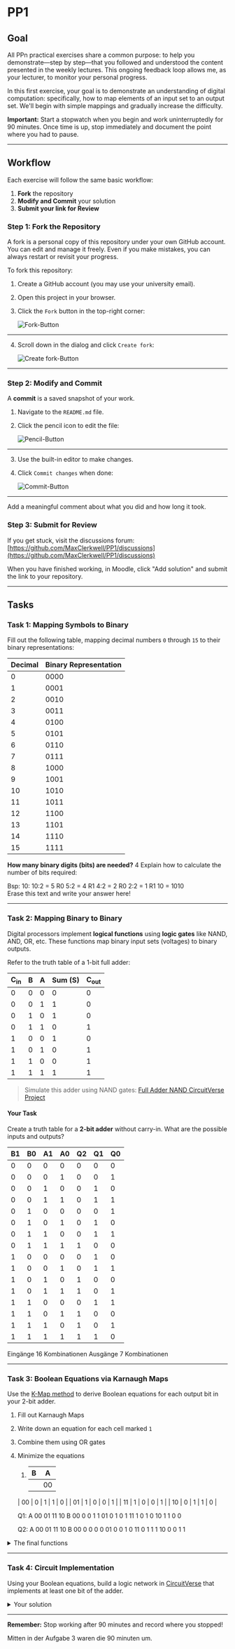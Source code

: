 # PP1

## Goal
All PPn practical exercises share a common purpose: to help you demonstrate—step by step—that you followed and understood the content presented in the weekly lectures. This ongoing feedback loop allows me, as your lecturer, to monitor your personal progress.

In this first exercise, your goal is to demonstrate an understanding of digital computation: specifically, how to map elements of an input set to an output set. We'll begin with simple mappings and gradually increase the difficulty.

**Important:** Start a stopwatch when you begin and work uninterruptedly for 90 minutes. Once time is up, stop immediately and document the point where you had to pause.

---

## Workflow
Each exercise will follow the same basic workflow:

1. **Fork** the repository
2. **Modify and Commit** your solution
3. **Submit your link for Review**

### Step 1: Fork the Repository
A fork is a personal copy of this repository under your own GitHub account. You can edit and manage it freely. Even if you make mistakes, you can always restart or revisit your progress.

To fork this repository:

1. Create a GitHub account (you may use your university email).
2. Open this project in your browser.
3. Click the `Fork` button in the top-right corner:

   ![Fork-Button](./assets/fork.png)

---

4. Scroll down in the dialog and click `Create fork`:

   ![Create fork-Button](./assets/create_fork.png)

---

### Step 2: Modify and Commit
A **commit** is a saved snapshot of your work.

1. Navigate to the `README.md` file.
2. Click the pencil icon to edit the file:

   ![Pencil-Button](./assets/pencil.png)

---

3. Use the built-in editor to make changes.
4. Click `Commit changes` when done:

   ![Commit-Button](./assets/commit_button.png)

---

Add a meaningful comment about what you did and how long it took.

### Step 3: Submit for Review
If you get stuck, visit the discussions forum:
[https://github.com/MaxClerkwell/PP1/discussions](https://github.com/MaxClerkwell/PP1/discussions)

When you have finished working, in Moodle, click "Add solution" and submit the link to your repository.

---

## Tasks

### Task 1: Mapping Symbols to Binary
Fill out the following table, mapping decimal numbers `0` through `15` to their binary representations:

| Decimal | Binary Representation |
|---------|------------------------|
| 0       | 0000                   |
| 1       | 0001                   |
| 2       | 0010                   |
| 3       | 0011                   |
| 4       | 0100                   |
|  5      | 0101                   |
|  6      | 0110                   |
|  7      | 0111                   |
|  8      | 1000                   |
|  9      | 1001                   |
|  10     | 1010                   |
|  11     | 1011                   |
|  12     | 1100                   |
|  13     | 1101                   |
|  14     | 1110                   | 
| 15      | 1111                   |

**How many binary digits (bits) are needed?**
4
Explain how to calculate the number of bits required:
<detail>
<summary> Bsp: 10: 10:2 = 5 R0
                   5:2  = 4 R1
                   4:2  = 2 R0
                   2:2  = 1 R1
          10 = 1010 </summary>
Erase this text and write your answer here!
</details>

---

### Task 2: Mapping Binary to Binary
Digital processors implement **logical functions** using **logic gates** like NAND, AND, OR, etc.
These functions map binary input sets (voltages) to binary outputs.

Refer to the truth table of a 1-bit full adder:

| C<sub>in</sub> | B | A | Sum (S) | C<sub>out</sub> |
|--------------|---|---|---------|-----------------|
| 0            | 0 | 0 | 0       | 0               |
| 0            | 0 | 1 | 1       | 0               |
| 0            | 1 | 0 | 1       | 0               |
| 0            | 1 | 1 | 0       | 1               |
| 1            | 0 | 0 | 1       | 0               |
| 1            | 0 | 1 | 0       | 1               |
| 1            | 1 | 0 | 0       | 1               |
| 1            | 1 | 1 | 1       | 1               |

> Simulate this adder using NAND gates:
[Full Adder NAND CircuitVerse Project](https://circuitverse.org/users/305021/projects/full-adder-nand-990621f6-993b-4676-a1b5-2a31aae451ce)

#### Your Task
Create a truth table for a **2-bit adder** without carry-in. What are the possible inputs and outputs?

|B1 | B0 | A1 | A0  |  Q2 | Q1 | Q0|
|---|----|----|-----|-----|----|---|
|0  | 0  | 0  | 0   |  0  | 0  | 0 |
|0  | 0  | 0  | 1   |  0  | 0  | 1 | 
|0  | 0  | 1  | 0   |  0  | 1  | 0 |
|0  | 0  | 1  | 1   |  0  | 1  | 1 |
|0  | 1  | 0  | 0   |  0  | 0  | 1 |
|0  | 1  | 0  | 1   |  0  | 1  | 0 |
|0  | 1  | 1  | 0   |  0  | 1  | 1 |
|0  | 1  | 1  | 1   |  1  | 0  | 0 |
|1  | 0  | 0  | 0   |  0  | 1  | 0 |
|1  | 0  | 0  | 1   |  0  | 1  | 1 |
|1  | 0  | 1  | 0   |  1  | 0  | 0 |
|1  | 0  | 1  | 1   |  1  | 0  | 1 |
|1  | 1  | 0  | 0   |  0  | 1  | 1 |
|1  | 1  | 0  | 1   |  1  | 0  | 0 |
|1  | 1  | 1  | 0   |  1  | 0  | 1 |
|1  | 1  | 1  | 1   |  1  | 1  | 0 |

Eingänge 16 Kombinationen 
Ausgänge 7 Kombinationen

---

### Task 3: Boolean Equations via Karnaugh Maps
Use the [K-Map method](https://github.com/STEMgraph/4b957490-badf-4264-b9f2-1b5aa370f36e) to derive Boolean equations for each output bit in your 2-bit adder.

1. Fill out Karnaugh Maps
2. Write down an equation for each cell marked `1`
3. Combine them using OR gates
4. Minimize the equations

   1. |B |     A       |
      |----|-------------|             
      |     | 00 |01 |11 |10 |       
     | 00   | 0 | 1 | 1 | 0 |
     | 01   | 1 | 0 | 0 | 1 |
     | 11   | 1 | 0 | 0 | 1 |
     | 10   | 0 | 1 | 1 | 0 |
   

   Q1:      A
            00 01 11 10
   B 00     0  0  1  1 
     01     0  1  0  1
     11     1  0  1  0
     10     1  1  0  0

   Q2:      A
            00 01 11 10
   B 00     0  0  0  0
     01     0  0  1  0
     11     0  1  1  1
     10     0  0  1  1
         
<details>
<summary>The final functions</summary>

Q<sub>0</sub> = A0 v B0

Q<sub>1</sub> = (A1 v B1) v (A0 + B0)

C<sub>out</sub> = 90 minuten waren hier zu Ende

</details>

---

### Task 4: Circuit Implementation
Using your Boolean equations, build a logic network in [CircuitVerse](https://circuitverse.org) that implements at least one bit of the adder.

<details>
<summary>Your solution</summary>
A share link to your solution goes here: <a href=".................">Link!</a>
</details>

---

**Remember:** Stop working after 90 minutes and record where you stopped!

Mitten in der Aufgabe 3 waren die 90 minuten um.


